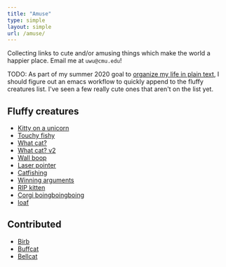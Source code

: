 ```yaml
---
title: "Amuse"
type: simple
layout: simple
url: /amuse/
---
```


Collecting links to cute and/or amusing things which make the world a happier place. Email me at `uwu@cmu.edu`!

TODO: As part of my summer 2020 goal to [organize my life in plain text](http://doc.norang.ca/org-mode.html), I should figure out an emacs workflow to quickly append to the fluffy creatures list. I've seen a few really cute ones that aren't on the list yet.

## Fluffy creatures

- [Kitty on a unicorn](https://i.redd.it/mnoyypcw60001.jpg)
- [Touchy fishy](https://imgur.com/ZigXHzX)
- [What cat?](https://i.redd.it/gipov0rn3quy.gif)
- [What cat? v2](https://youtu.be/E0-weODKxss)
- [Wall boop](https://gfycat.com/BriskInsistentHeifer)
- [Laser pointer](https://imgur.com/U5ffz6s)
- [Catfishing](https://imgur.com/P060MFA)
- [Winning arguments](https://old.reddit.com/r/aww/comments/aq83f7/how_to_win_an_argument/)
- [RIP kitten](https://gfycat.com/carefulloneelephantseal-kitten-cat)
- [Corgi boingboingboing](https://gfycat.com/flatfatalamericanredsquirrel-cat)
- [loaf](https://imgur.com/a/EQ9cLYK)

## Contributed

- [Birb](https://www.youtube.com/watch?v=oprvJb8G_1k)
- [Buffcat](https://twitter.com/officialbuffcat/status/1000955468204986369)
- [Bellcat](
https://twitter.com/CatNaviDesk/status/777485385437818881)
